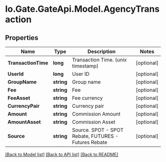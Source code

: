 
# Io.Gate.GateApi.Model.AgencyTransaction

## Properties

Name | Type | Description | Notes
------------ | ------------- | ------------- | -------------
**TransactionTime** | **long** | Transaction Time. (unix timestamp) | [optional] 
**UserId** | **long** | User ID | [optional] 
**GroupName** | **string** | Group name | [optional] 
**Fee** | **string** | Fee | [optional] 
**FeeAsset** | **string** | Fee currency | [optional] 
**CurrencyPair** | **string** | Currency pair | [optional] 
**Amount** | **string** | Commission Amount | [optional] 
**AmountAsset** | **string** | Commission Asset | [optional] 
**Source** | **string** | Source.  SPOT - SPOT Rebate, FUTURES - Futures Rebate | [optional] 

[[Back to Model list]](../README.md#documentation-for-models)
[[Back to API list]](../README.md#documentation-for-api-endpoints)
[[Back to README]](../README.md)
